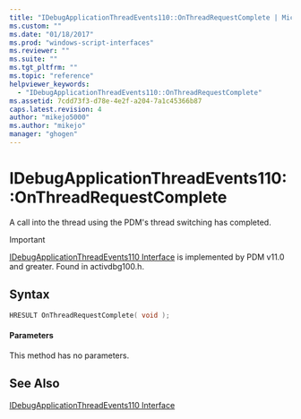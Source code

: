 ```yaml
---
title: "IDebugApplicationThreadEvents110::OnThreadRequestComplete | Microsoft Docs"
ms.custom: ""
ms.date: "01/18/2017"
ms.prod: "windows-script-interfaces"
ms.reviewer: ""
ms.suite: ""
ms.tgt_pltfrm: ""
ms.topic: "reference"
helpviewer_keywords: 
  - "IDebugApplicationThreadEvents110::OnThreadRequestComplete"
ms.assetid: 7cdd73f3-d78e-4e2f-a204-7a1c45366b87
caps.latest.revision: 4
author: "mikejo5000"
ms.author: "mikejo"
manager: "ghogen"
---
```

# IDebugApplicationThreadEvents110::OnThreadRequestComplete
A call into the thread using the PDM's thread switching has completed.  
  
> [!IMPORTANT]
>  [IDebugApplicationThreadEvents110 Interface](../../winscript/reference/idebugapplicationthreadevents110-interface.md) is implemented by PDM v11.0 and greater. Found in activdbg100.h.  
  
## Syntax  
  
```cpp  
HRESULT OnThreadRequestComplete( void );  
```  
  
#### Parameters  
 This method has no parameters.  
  
## See Also  
 [IDebugApplicationThreadEvents110 Interface](../../winscript/reference/idebugapplicationthreadevents110-interface.md)